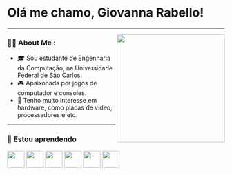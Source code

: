 # Olá me chamo, Giovanna Rabello!

---

<img src="https://media.giphy.com/media/v1.Y2lkPTc5MGI3NjExNHBiOWR2ZGJ5ZTY1dWN4Y2ozMmpra21ob3FsYmZ4OXI2cmZ5Z3g0aSZlcD12MV9naWZzX3NlYXJjaCZjdD1n/Vh1KrUr6Tvl1RFYYk6/giphy.gif" width="250px" align="right"/>

### 🙋‍♀️ About Me :
- 🎓 Sou estudante de Engenharia da Computação, na Universidade Federal de São Carlos.
- 🎮 Apaixonada por jogos de computador e consoles.
- 🧊 Tenho muito interesse em hardware, como placas de vídeo, processadores e etc.

---

### 📖 Estou aprendendo

<img src="https://cdn.jsdelivr.net/gh/devicons/devicon/icons/c/c-original.svg" width="40"/> 
<img src="https://cdn.jsdelivr.net/gh/devicons/devicon/icons/cplusplus/cplusplus-original.svg" width="40"/>
<img src="https://cdn.jsdelivr.net/gh/devicons/devicon/icons/python/python-original.svg" width="40"/>
<img src="https://cdn.jsdelivr.net/gh/devicons/devicon/icons/javascript/javascript-original.svg" width="40"/>
<img src="https://cdn.jsdelivr.net/gh/devicons/devicon/icons/html5/html5-original.svg" width="40"/>
<img src="https://cdn.jsdelivr.net/gh/devicons/devicon/icons/css3/css3-original.svg" width="40"/>


